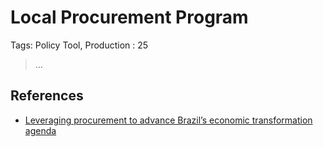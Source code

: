 # Local Procurement Program

Tags: Policy Tool, Production
: 25

> …
> 

## References

- [Leveraging procurement to advance Brazil’s economic transformation agenda](https://www.ucl.ac.uk/bartlett/public-purpose/publications/2024/aug/leveraging-procurement-advance-brazils-economic-transformation-agenda)